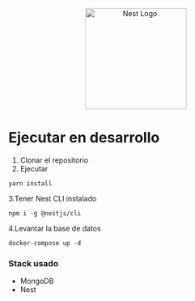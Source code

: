 <p align="center">
  <a href="http://nestjs.com/" target="blank"><img src="https://nestjs.com/img/logo-small.svg" width="200" alt="Nest Logo" /></a>
</p>

# Ejecutar en desarrollo

1. Clonar el repositorio
2. Ejecutar
```
yarn install 
```
3.Tener Nest CLI instalado
```
npm i -g @nestjs/cli
```

4.Levantar la base de datos
```
docker-compose up -d
```

### Stack usado
* MongoDB
* Nest
